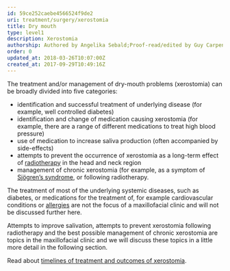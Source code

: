 ```yaml
---
id: 59ce252caebe4566524f9de2
uri: treatment/surgery/xerostomia
title: Dry mouth
type: level1
description: Xerostomia
authorship: Authored by Angelika Sebald;Proof-read/edited by Guy Carpenter & David A. Mitchell
order: 0
updated_at: 2018-03-26T10:07:00Z
created_at: 2017-09-29T10:49:16Z
---
```


<p>The treatment and/or management of dry-mouth problems (xerostomia)
    can be broadly divided into five categories:</p>
<ul>
    <li>identification and successful treatment of underlying disease
        (for example, well controlled diabetes)</li>
    <li>identification and change of medication causing xerostomia
        (for example, there are a range of different medications
        to treat high blood pressure)</li>
    <li>use of medication to increase saliva production (often accompanied
        by side-effects)</li>
    <li>attempts to prevent the occurrence of xerostomia as a long-term
        effect of <a href="/treatment/radiotherapy">radiotherapy</a>        in the head and neck region</li>
    <li>management of chronic xerostomia (for example, as a symptom
        of <a href="/diagnosis/a-z/salivary-gland-problems/detailed">Sjögren’s syndrome</a>,
        or following radiotherapy.</li>
</ul>
<p>The treatment of most of the underlying systemic diseases, such
    as diabetes, or medications for the treatment of, for example
    cardiovascular conditions or <a href="/treatment/other/medication/inflammation/more-info">allergies</a>    are not the focus of a maxillofacial clinic and will not
    be discussed further here.</p>
<p>Attempts to improve salivation, attempts to prevent xerostomia
    following radiotherapy and the best possible management of
    chronic xerostomia are topics in the maxillofacial clinic
    and we will discuss these topics in a little more detail
    in the following section.</p>
<aside>
    <p>Read about <a href="/treatment/timelines/xerostomia">timelines of treatment and outcomes of xerostomia</a>.</p>
</aside>
